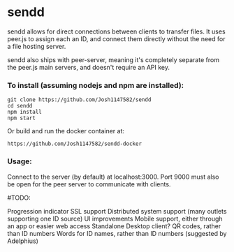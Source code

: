 # sendd

sendd allows for direct connections between clients to transfer files. It uses peer.js to assign each an ID, and connect them directly without the need for a file hosting server.

sendd also ships with peer-server, meaning it's completely separate from the peer.js main servers, and doesn't require an API key.

### To install (assuming nodejs and npm are installed):
    
    git clone https://github.com/Josh1147582/sendd
    cd sendd
    npm install
    npm start

Or build and run the docker container at:

    https://github.com/Josh1147582/sendd-docker
    
### Usage:

Connect to the server (by default) at localhost:3000. Port 9000 must also be open for the peer server to communicate with clients.

#TODO:

Progression indicator
SSL support
Distributed system support (many outlets supporting one ID source)
UI improvements
Mobile support, either through an app or easier web access
Standalone Desktop client?
QR codes, rather than ID numbers
Words for ID names, rather than ID numbers (suggested by Adelphius)
